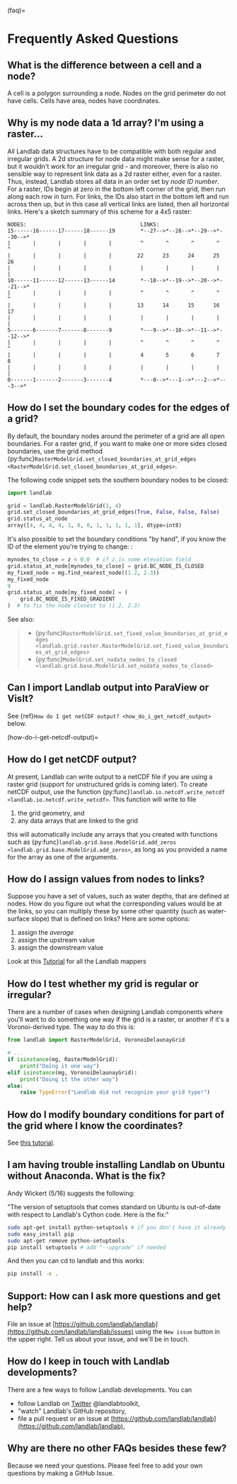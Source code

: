 (faq)=

# Frequently Asked Questions

## What is the difference between a cell and a node?

A cell is a polygon surrounding a node. Nodes on the grid perimeter do not have
cells. Cells have area, nodes have coordinates.

## Why is my node data a 1d array? I'm using a raster...

All Landlab data structures have to be compatible with both regular and
irregular grids. A 2d structure for node data might make sense for a raster,
but it wouldn't work for an irregular grid - and moreover, there is also no
sensible way to represent link data as a 2d raster either, even for a raster.
Thus, instead, Landlab stores all data in an order set by *node ID number*.
For a raster, IDs begin at zero in the bottom left corner of the grid, then
run along each row in turn. For links, the IDs also start in the bottom left
and run across then up, but in this case all vertical links are listed, then
all horizontal links. Here's a sketch summary of this scheme for a 4x5 raster:

```
NODES:                                    LINKS:
15------16------17------18------19        *--27-->*--28-->*--29-->*--30-->*
|       |       |       |       |         ^       ^       ^       ^       ^
|       |       |       |       |        22      23      24      25      26
|       |       |       |       |         |       |       |       |       |
10------11------12------13------14        *--18-->*--19-->*--20-->*--21-->*
|       |       |       |       |         ^       ^       ^       ^       ^
|       |       |       |       |        13      14      15      16      17
|       |       |       |       |         |       |       |       |       |
5-------6-------7-------8-------9         *---9-->*--10-->*--11-->*--12-->*
|       |       |       |       |         ^       ^       ^       ^       ^
|       |       |       |       |         4       5       6       7       8
|       |       |       |       |         |       |       |       |       |
0-------1-------2-------3-------4         *---0-->*---1-->*---2-->*---3-->*
```

## How do I set the boundary codes for the edges of a grid?

By default, the boundary nodes around the perimeter of a grid are all
open boundaries. For a raster grid, if you want to make one or more sides
closed boundaries, use the grid method
{py:func}`RasterModelGrid.set_closed_boundaries_at_grid_edges <RasterModelGrid.set_closed_boundaries_at_grid_edges>`.

The following code snippet sets the southern boundary nodes to be closed:

```python
import landlab

grid = landlab.RasterModelGrid(3, 4)
grid.set_closed_boundaries_at_grid_edges(True, False, False, False)
grid.status_at_node
array([4, 4, 4, 4, 1, 0, 0, 1, 1, 1, 1, 1], dtype=int8)
```

It's also possible to set the boundary conditions "by hand", if you know the ID of the element you're trying to change:
\:

```python
mynodes_to_close = z < 0.0  # if z is some elevation field
grid.status_at_node[mynodes_to_close] = grid.BC_NODE_IS_CLOSED
my_fixed_node = mg.find_nearest_node((1.2, 2.3))
my_fixed_node
9
grid.status_at_node[my_fixed_node] = (
    grid.BC_NODE_IS_FIXED_GRADIENT
)  # to fix the node closest to (1.2, 2.3)
```

See also:

> - {py:func}`RasterModelGrid.set_fixed_value_boundaries_at_grid_edges <landlab.grid.raster.RasterModelGrid.set_fixed_value_boundaries_at_grid_edges>`
> - {py:func}`ModelGrid.set_nodata_nodes_to_closed <landlab.grid.base.ModelGrid.set_nodata_nodes_to_closed>`

## Can I import Landlab output into ParaView or VisIt?

See {ref}`How do I get netCDF output? <how_do_i_get_netcdf_output>` below.

(how-do-i-get-netcdf-output)=

## How do I get netCDF output?

At present, Landlab can write output to a netCDF file if you are using a raster grid
(support for unstructured grids is coming later). To create netCDF output, use the function
{py:func}`landlab.io.netcdf.write_netcdf <landlab.io.netcdf.write_netcdf>`.
This function will write to file

1. the grid geometry, and
2. any data arrays that are linked to the grid

this will automatically include any arrays that you created with functions
such as
{py:func}`landlab.grid.base.ModelGrid.add_zeros <landlab.grid.base.ModelGrid.add_zeros>`,
as long as you provided a name for the array as one of the arguments.

## How do I assign values from nodes to links?

Suppose you have a set of values, such as water depths, that are defined at nodes. How do
you figure out what the corresponding values would be at the links, so you can multiply
these by some other quantity (such as water-surface slope) that is defined on links? Here
are some options:

1. assign the *average*
2. assign the upstream value
3. assign the downstream value

Look at this
[Tutorial](https://mybinder.org/v2/gh/landlab/landlab/master?filepath=notebooks/tutorials/file=mappers/mappers.ipynb)
for all the Landlab mappers

## How do I test whether my grid is regular or irregular?

There are a number of cases when designing Landlab components where you'll want to do
something one way if the grid is a raster, or another if it's a Voronoi-derived type.
The way to do this is:

```python
from landlab import RasterModelGrid, VoronoiDelaunayGrid

# ...
if isinstance(mg, RasterModelGrid):
    print("Doing it one way")
elif isinstance(mg, VoronoiDelaunayGrid):
    print("Doing it the other way")
else:
    raise TypeError("Landlab did not recognize your grid type!")
```

## How do I modify boundary conditions for part of the grid where I know the coordinates?

See [this tutorial](https://mybinder.org/v2/gh/landlab/landlab/master?filepath=notebooks/tutorials/boundary_conds/set_BCs_from_xy.ipynb).

## I am having trouble installing Landlab on Ubuntu without Anaconda. What is the fix?

Andy Wickert (5/16) suggests the following:

"The version of setuptools that comes standard on Ubuntu is out-of-date with respect to Landlab's Cython code. Here is the fix:"

```bash
sudo apt-get install python-setuptools # if you don't have it already
sudo easy_install pip
sudo apt-get remove python-setuptools
pip install setuptools # add "--upgrade" if needed
```

And then you can cd to landlab and this works:

```bash
pip install -e .
```

## Support: How can I ask more questions and get help?

File an issue at
[https://github.com/landlab/landlab](https://github.com/landlab/landlab/issues)
using the `New issue` button in the upper right.
Tell us about your issue, and we'll be in touch.

## How do I keep in touch with Landlab developments?

There are a few ways to follow Landlab developments. You can

- follow Landlab on [Twitter](https://mobile.twitter.com/landlabtoolkit)  @landlabtoolkit,
- "watch" Landlab's GitHub repository,
- file a pull request or an issue at [https://github.com/landlab/landlab](https://github.com/landlab/landlab),

## Why are there no other FAQs besides these few?

Because we need your questions. Please feel free to add your own questions by making a GitHub Issue.
